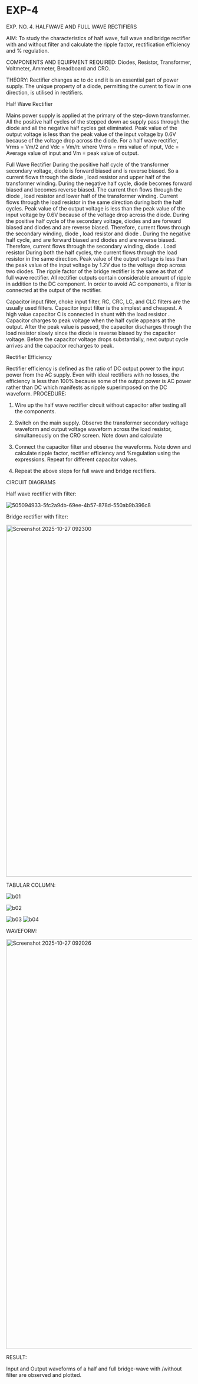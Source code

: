 # EXP-4
EXP. NO. 4. 		HALFWAVE  AND FULL WAVE  RECTIFIERS

AIM: To study the characteristics of half wave, full wave and bridge rectifier with and without filter and calculate the ripple factor, rectification efficiency and % regulation.

COMPONENTS  AND  EQUIPMENT  REQUIRED:  Diodes,  Resistor,  Transformer,  Voltmeter, Ammeter, Breadboard and CRO.

THEORY: Rectifier changes ac to dc and it is an essential part of power supply. The unique property of a diode, permitting the current to flow in one direction, is utilised in rectifiers.

Half Wave Rectifier


Mains power supply is applied at the primary of the step-down transformer. All the positive half cycles of the stepped down ac supply pass through the diode and all the negative half cycles get eliminated. Peak value of the output voltage is less than the peak value of the input voltage by 0.6V because of the voltage drop across the diode.
For a half wave rectifier, Vrms = Vm/2 and Vdc = Vm/π: where Vrms = rms value of input, Vdc = Average value of input and Vm = peak value of output.


Full Wave Rectifier
During the positive half cycle of the transformer secondary voltage, diode     is forward biased and      is reverse biased. So a current flows through the diode     , load resistor      and upper half of the transformer  winding.  During  the  negative  half  cycle,  diode       becomes  forward  biased  and becomes reverse biased. The current then flows through the diode     , load resistor      and lower half of the transformer winding. Current flows through the load resistor in the same direction during both the half cycles. Peak value of the output voltage is less than the peak value of the input voltage by 0.6V
because of the voltage drop across the diode.
During the positive half cycle of the secondary voltage, diodes      and      are forward biased and diodes and      are reverse biased. Therefore, current flows through the secondary winding, diode     , load resistor
and diode     . During the negative half cycle,      and      are forward biased and diodes      and      are reverse biased. Therefore, current flows through the secondary winding, diode     . Load resistor       During both the half cycles, the current flows through the load resistor in the same direction. Peak value of the output voltage is less than the peak value of the input voltage by 1.2V due to the voltage drop across two diodes. The ripple factor of the bridge rectifier is the same as that of full wave rectifier.
All rectifier outputs contain considerable amount of ripple in addition to the DC component. In order to avoid AC components, a filter is connected at the output of the rectifier.

Capacitor input filter, choke input filter, RC, CRC, LC, and CLC filters are the usually used filters. Capacitor input filter is the simplest and cheapest. A high value capacitor C is connected in shunt with the load resistor     . Capacitor charges to peak voltage      when the half cycle appears at the output. After the peak value is passed, the capacitor discharges through the load resistor slowly since the diode is reverse biased by the capacitor voltage. Before the capacitor voltage drops substantially, next output cycle arrives and the capacitor recharges to peak.

Rectifier Efficiency

Rectifier efficiency is defined as the ratio of DC output power to the input power from the AC supply. Even with ideal rectifiers with no losses, the efficiency is less than 100% because some of the output power is AC power rather than DC which manifests as ripple superimposed on the DC waveform.
PROCEDURE:

1.   Wire up the half wave rectifier circuit without capacitor after testing all the components.

2.   Switch on the main supply. Observe the transformer secondary voltage waveform and output voltage waveform across the load resistor, simultaneously on the CRO screen. Note down       and calculate
3.   Connect the capacitor filter and observe the waveforms. Note down and calculate ripple factor, rectifier efficiency and %regulation using the expressions. Repeat for different capacitor values.
4.   Repeat the above steps for full wave and bridge rectifiers.

CIRCUIT DIAGRAMS

Half wave rectifier with filter:

![505094933-5fc2a9db-69ee-4b57-878d-550ab9b396c8](https://github.com/user-attachments/assets/8c455633-39d4-4dcf-b40c-ca4c4d9b3fdc)


Bridge rectifier with filter:

<img width="1382" height="952" alt="Screenshot 2025-10-27 092300" src="https://github.com/user-attachments/assets/f65b8977-1b28-42d0-b0b9-3e4cd31f271e" />


TABULAR COLUMN:

![b01](https://github.com/user-attachments/assets/93a4b9cd-15cc-4512-b2ad-11c95def9375)

![b02](https://github.com/user-attachments/assets/f49507ac-d66f-42dd-a9d1-5758eac5d226)

![b03](https://github.com/user-attachments/assets/0449932d-9b33-4052-af4a-b1cb4defdb25)
![b04](https://github.com/user-attachments/assets/be1edabd-d70d-4db3-a7c2-86da522f255f)


WAVEFORM:

<img width="1917" height="1109" alt="Screenshot 2025-10-27 092026" src="https://github.com/user-attachments/assets/21de3af2-4579-4f37-aa3d-22b4438df89c" />

RESULT:

Input and Output waveforms of a half and full bridge-wave with /without filter are observed and plotted.
